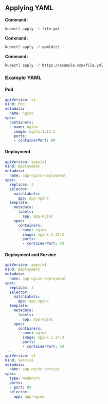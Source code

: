 ## Applying YAML

**Command:**
```bash
kubectl apply -f file.yml
```

**Command:**
```bash
kubectl apply -f yamldir/
```

**Command:**
```bash
kubectl apply -f https://example.com/file.yml
```

### Example YAML

#### Pod
```yaml
apiVersion: v1
kind: Pod
metadata:
  name: nginx
spec:
  containers:
  - name: nginx
    image: nginx:1.17.3
    ports:
    - containerPort: 80
```

#### Deployment
```yaml
apiVersion: apps/v1
kind: Deployment
metadata:
  name: app-nginx-deployment
spec:
  replicas: 3
  selector:
    matchLabels:
      app: app-nginx
  template:
    metadata:
      labels:
        app: app-nginx
    spec:
      containers:
      - name: nginx
        image: nginx:1.17.3
        ports:
        - containerPort: 80
```

#### Deployment and Service
```yaml
apiVersion: apps/v1
kind: Deployment
metadata:
  name: app-nginx-deployment
spec:
  replicas: 3
  selector:
    matchLabels:
      app: app-nginx
  template:
    metadata:
      labels:
        app: app-nginx
    spec:
      containers:
      - name: nginx
        image: nginx:1.17.3
        ports:
        - containerPort: 80
---
apiVersion: v1
kind: Service
metadata:
  name: app-nginx-service
spec:
  type: NodePort
  ports:
  - port: 80
  selector:
    app: app-nginx
```


